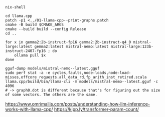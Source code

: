 ```
nix-shell

cd llama.cpp
patch -p1 <../01-llama-cpp--print-graphs.patch
cmake -B build $CMAKE_ARGS
cmake --build build --config Release
cd ..

for x in gemma2:2b-instruct-fp16 gemma2:2b-instruct-q4_0 mistral-large:latest gemma2:latest mistral-nemo:latest mistral-large:123b-instruct-2407-fp16 ; do
    ollama pull $x
done

gguf-dump models/mistral-nemo--latest.gguf
sudo perf stat -a -e cycles,faults,node-loads,node-load-misses,offcore_requests.all_data_rd,fp_arith_inst_retired.scala
llama.cpp/build/bin/llama-cli -m models/mistral-nemo--latest.gguf -c 4096
# -> graph0.dot is different because that's for figuring out the size of some vectors. The others are the same.
```

https://www.omrimallis.com/posts/understanding-how-llm-inference-works-with-llama-cpp/
https://kipp.ly/transformer-param-count/

